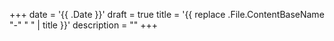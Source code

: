 +++
date = '{{ .Date }}'
draft = true
title = '{{ replace .File.ContentBaseName "-" " " | title }}'
description = ""
+++

